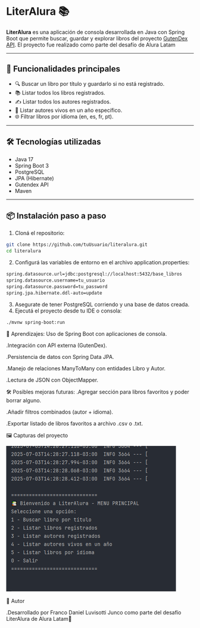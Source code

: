 # LiterAlura 📚

**LiterAlura** es una aplicación de consola desarrollada en Java con Spring Boot que permite buscar, guardar y explorar libros del proyecto [GutenDex API](https://gutendex.com/). El proyecto fue realizado como parte del desafío de Alura Latam

---

## 🚀 Funcionalidades principales

- 🔍 Buscar un libro por título y guardarlo si no está registrado.
- 📚 Listar todos los libros registrados.
- ✍️ Listar todos los autores registrados.
- 📅 Listar autores vivos en un año específico.
- 🌐 Filtrar libros por idioma (en, es, fr, pt).

---

## 🛠 Tecnologías utilizadas

- Java 17
- Spring Boot 3
- PostgreSQL
- JPA (Hibernate)
- Gutendex API
- Maven

---

## 📦 Instalación paso a paso

1. Cloná el repositorio:

```bash
git clone https://github.com/tuUsuario/literalura.git
cd literalura
```
2. Configurá las variables de entorno en el archivo application.properties:
```bash
spring.datasource.url=jdbc:postgresql://localhost:5432/base_libros
spring.datasource.username=tu_usuario
spring.datasource.password=tu_password
spring.jpa.hibernate.ddl-auto=update
```
3. Asegurate de tener PostgreSQL corriendo y una base de datos creada.
4. Ejecutá el proyecto desde tu IDE o consola:
```bash
./mvnw spring-boot:run
```
🧪 Aprendizajes:
Uso de Spring Boot con aplicaciones de consola.

.Integración con API externa (GutenDex).

.Persistencia de datos con Spring Data JPA.

.Manejo de relaciones ManyToMany con entidades Libro y Autor.

.Lectura de JSON con ObjectMapper.

🛠️ Posibles mejoras futuras:
.Agregar sección para libros favoritos y poder borrar alguno.

.Añadir filtros combinados (autor + idioma).

.Exportar listado de libros favoritos a archivo .csv o .txt.

🖼️ Capturas del proyecto

![Menú principal](imagenes/menu.png)

🤝 Autor

.Desarrollado por Franco Daniel Luvisotti Junco como parte del desafío LiterAlura de Alura Latam🚀
